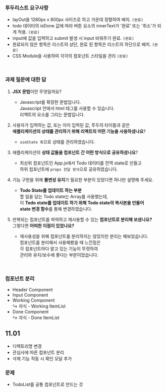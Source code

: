 ### 투두리스트 요구사항

- layOut을 1280px x 800px 사이즈로 하고 가운데 정렬하여 배치. `(완료)`
- todo 데이터의 isDone 값에 따라 버튼 요소의 innerText가 '완료' 또는 '취소'가 되게 적용. `(완료)`
- input에 값을 입력하고 submit 발생 시 input 비워주기 완료. `(완료)`
- 완료되지 않은 항목은 리스트의 상단, 완료 된 항목은 리스트의 하단으로 배치. `(완료)`
- CSS Module을 사용하여 각각의 컴포넌트 스타일을 관리 `(완료)`

<br>

### 과제 질문에 대한 답

1. **JSX 문법**이란 무엇일까요?

   - Javascript를 확장한 문법입니다.  
     Javascript 안에서 html 태그를 사용할 수 있습니다.  
     리액트의 요소를 그리는 문법입니다.

2. 사용자가 입력하는 값, 또는 이미 입력된 값, 투두의 타이들과 같은  
   **애플리케이션의 상태를 관리하기 위해 리액트의 어떤 기능을 사용하셨나요**?

   - `useState 훅`으로 상태를 관리하였습니다.

3. 애플리케이션의 **상태 값들을 컴포넌트 간 어떤 방식으로 공유하셨나요**?

   - 최상위 컴포넌트인 App.js에서 Todo 데이터를 전역 state로 만들고  
     하위 컴포넌트에 `props 전달 방식`으로 공유하였습니다.

4. 기능 구현을 위해 **불변성 유지**가 필요한 부분이 있었다면 하나만 설명해 주세요.

   - **Todo State를 업데이트 하는 부분**  
     할 일을 담는 Todo state는 Array를 사용했는데,  
     이 **Todo state를 업데이트 하기 위해**
     **Todo state의 복사본을 만들어  
     state 변경 함수**를 통해 변경하였습니다.

5. 반복되는 컴포넌트를 파악하고 재사용할 수 있는 **컴포넌트로 분리해 보셨나요?**  
   그렇다면 **어떠한 이점이 있었나요?**
   - 재사용성을 위해 컴포넌트를 분리하지는 않았지만 분리는 해보았습니다.  
     컴포넌트를 분리해서 사용해봤을 때 느낀점은  
     각 컴포넌트마다 맡고 있는 기능이 뚜렷하여  
     관리와 유지/보수에 좋다는 부분이었습니다.

<br>

### 컴포넌트 분리

- Header Component
- Input Component
- Working Component  
  ↪ 자식 - Working ItemList
- Done Component  
  ↪ 자식 - Done ItemList


## 11.01 
- 디렉토리명 변경
- 관심사에 따른 컴포넌트 분리
- 삭제 기능 작동 시 확인 모달 추가

### 문제
- TodoList를 공통 컴포넌트로 만드는 것
